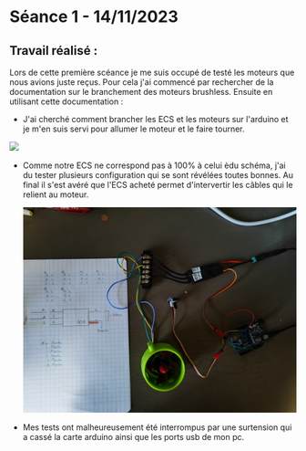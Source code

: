 # **Séance 1 - 14/11/2023**
## Travail réalisé :

Lors de cette première scéance je me suis occupé de testé les moteurs que nous avions juste reçus.
Pour cela j'ai commencé par rechercher de la documentation sur le branchement des moteurs brushless. 
Ensuite en utilisant cette documentation :
  - J'ai cherché comment brancher les ECS et les moteurs sur l'arduino et je m'en suis servi pour allumer le moteur et le faire tourner.

  <img src="Images/Schéma.png" width="300">

  - Comme notre ECS ne correspond pas à 100% à celui èdu schéma, j'ai du tester plusieurs configuration qui se sont révélées toutes bonnes. Au final il s'est avéré que l'ECS acheté permet d'intervertir les câbles qui le relient au moteur.

    <img src="Images/montage.jpg" width="1200">
  
  - Mes tests ont malheureusement été interrompus par une surtension qui a cassé la carte arduino ainsi que les ports usb de mon pc.
